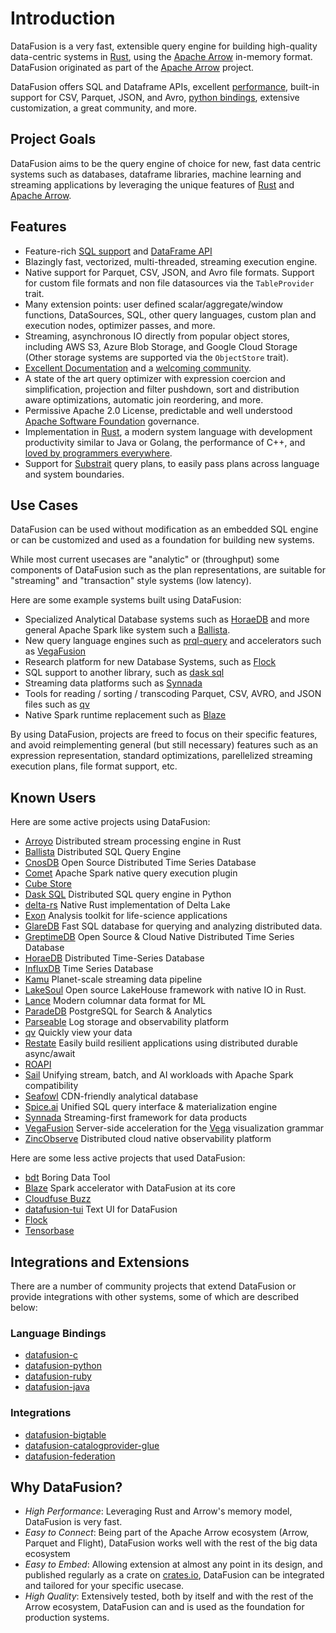 <!---
  Licensed to the Apache Software Foundation (ASF) under one
  or more contributor license agreements.  See the NOTICE file
  distributed with this work for additional information
  regarding copyright ownership.  The ASF licenses this file
  to you under the Apache License, Version 2.0 (the
  "License"); you may not use this file except in compliance
  with the License.  You may obtain a copy of the License at

    http://www.apache.org/licenses/LICENSE-2.0

  Unless required by applicable law or agreed to in writing,
  software distributed under the License is distributed on an
  "AS IS" BASIS, WITHOUT WARRANTIES OR CONDITIONS OF ANY
  KIND, either express or implied.  See the License for the
  specific language governing permissions and limitations
  under the License.
-->

# Introduction

DataFusion is a very fast, extensible query engine for building
high-quality data-centric systems in [Rust](http://rustlang.org),
using the [Apache Arrow](https://arrow.apache.org) in-memory format.
DataFusion originated as part of the [Apache Arrow](https://arrow.apache.org/)
project.

DataFusion offers SQL and Dataframe APIs, excellent [performance](https://benchmark.clickhouse.com/), built-in support for CSV, Parquet, JSON, and Avro, [python bindings], extensive customization, a great community, and more.

[python bindings]: https://github.com/apache/datafusion-python

## Project Goals

DataFusion aims to be the query engine of choice for new, fast
data centric systems such as databases, dataframe libraries, machine
learning and streaming applications by leveraging the unique features
of [Rust](https://www.rust-lang.org/) and [Apache
Arrow](https://arrow.apache.org/).

## Features

- Feature-rich [SQL support](https://datafusion.apache.org/user-guide/sql/index.html) and [DataFrame API](https://datafusion.apache.org/user-guide/dataframe.html)
- Blazingly fast, vectorized, multi-threaded, streaming execution engine.
- Native support for Parquet, CSV, JSON, and Avro file formats. Support
  for custom file formats and non file datasources via the `TableProvider` trait.
- Many extension points: user defined scalar/aggregate/window functions, DataSources, SQL,
  other query languages, custom plan and execution nodes, optimizer passes, and more.
- Streaming, asynchronous IO directly from popular object stores, including AWS S3,
  Azure Blob Storage, and Google Cloud Storage (Other storage systems are supported via the
  `ObjectStore` trait).
- [Excellent Documentation](https://docs.rs/datafusion/latest) and a
  [welcoming community](https://datafusion.apache.org/contributor-guide/communication.html).
- A state of the art query optimizer with expression coercion and
  simplification, projection and filter pushdown, sort and distribution
  aware optimizations, automatic join reordering, and more.
- Permissive Apache 2.0 License, predictable and well understood
  [Apache Software Foundation](https://www.apache.org/) governance.
- Implementation in [Rust](https://www.rust-lang.org/), a modern
  system language with development productivity similar to Java or
  Golang, the performance of C++, and [loved by programmers
  everywhere](https://insights.stackoverflow.com/survey/2021#technology-most-loved-dreaded-and-wanted).
- Support for [Substrait](https://substrait.io/) query plans, to
  easily pass plans across language and system boundaries.

## Use Cases

DataFusion can be used without modification as an embedded SQL
engine or can be customized and used as a foundation for
building new systems.

While most current usecases are "analytic" or (throughput) some
components of DataFusion such as the plan representations, are
suitable for "streaming" and "transaction" style systems (low
latency).

Here are some example systems built using DataFusion:

- Specialized Analytical Database systems such as [HoraeDB] and more general Apache Spark like system such a [Ballista].
- New query language engines such as [prql-query] and accelerators such as [VegaFusion]
- Research platform for new Database Systems, such as [Flock]
- SQL support to another library, such as [dask sql]
- Streaming data platforms such as [Synnada]
- Tools for reading / sorting / transcoding Parquet, CSV, AVRO, and JSON files such as [qv]
- Native Spark runtime replacement such as [Blaze]

By using DataFusion, projects are freed to focus on their specific
features, and avoid reimplementing general (but still necessary)
features such as an expression representation, standard optimizations,
parellelized streaming execution plans, file format support, etc.

## Known Users

Here are some active projects using DataFusion:

 <!-- "Active" means github repositories that had at least one commit in the last 6 months -->

- [Arroyo](https://github.com/ArroyoSystems/arroyo) Distributed stream processing engine in Rust
- [Ballista](https://github.com/apache/datafusion-ballista) Distributed SQL Query Engine
- [CnosDB](https://github.com/cnosdb/cnosdb) Open Source Distributed Time Series Database
- [Comet](https://github.com/apache/datafusion-comet) Apache Spark native query execution plugin
- [Cube Store](https://github.com/cube-js/cube.js/tree/master/rust)
- [Dask SQL](https://github.com/dask-contrib/dask-sql) Distributed SQL query engine in Python
- [delta-rs](https://github.com/delta-io/delta-rs) Native Rust implementation of Delta Lake
- [Exon](https://github.com/wheretrue/exon) Analysis toolkit for life-science applications
- [GlareDB](https://github.com/GlareDB/glaredb) Fast SQL database for querying and analyzing distributed data.
- [GreptimeDB](https://github.com/GreptimeTeam/greptimedb) Open Source & Cloud Native Distributed Time Series Database
- [HoraeDB](https://github.com/apache/incubator-horaedb) Distributed Time-Series Database
- [InfluxDB](https://github.com/influxdata/influxdb) Time Series Database
- [Kamu](https://github.com/kamu-data/kamu-cli/) Planet-scale streaming data pipeline
- [LakeSoul](https://github.com/lakesoul-io/LakeSoul) Open source LakeHouse framework with native IO in Rust.
- [Lance](https://github.com/lancedb/lance) Modern columnar data format for ML
- [ParadeDB](https://github.com/paradedb/paradedb) PostgreSQL for Search & Analytics
- [Parseable](https://github.com/parseablehq/parseable) Log storage and observability platform
- [qv](https://github.com/timvw/qv) Quickly view your data
- [Restate](https://github.com/restatedev) Easily build resilient applications using distributed durable async/await
- [ROAPI](https://github.com/roapi/roapi)
- [Sail](https://github.com/lakehq/sail) Unifying stream, batch, and AI workloads with Apache Spark compatibility
- [Seafowl](https://github.com/splitgraph/seafowl) CDN-friendly analytical database
- [Spice.ai](https://github.com/spiceai/spiceai) Unified SQL query interface & materialization engine
- [Synnada](https://synnada.ai/) Streaming-first framework for data products
- [VegaFusion](https://vegafusion.io/) Server-side acceleration for the [Vega](https://vega.github.io/) visualization grammar
- [ZincObserve](https://github.com/zinclabs/zincobserve) Distributed cloud native observability platform

Here are some less active projects that used DataFusion:

- [bdt](https://github.com/datafusion-contrib/bdt) Boring Data Tool
- [Blaze](https://github.com/blaze-init/blaze) Spark accelerator with DataFusion at its core
- [Cloudfuse Buzz](https://github.com/cloudfuse-io/buzz-rust)
- [datafusion-tui](https://github.com/datafusion-contrib/datafusion-tui) Text UI for DataFusion
- [Flock](https://github.com/flock-lab/flock)
- [Tensorbase](https://github.com/tensorbase/tensorbase)

[ballista]: https://github.com/apache/datafusion-ballista
[blaze]: https://github.com/blaze-init/blaze
[cloudfuse buzz]: https://github.com/cloudfuse-io/buzz-rust
[cnosdb]: https://github.com/cnosdb/cnosdb
[cube store]: https://github.com/cube-js/cube.js/tree/master/rust
[dask sql]: https://github.com/dask-contrib/dask-sql
[datafusion-tui]: https://github.com/datafusion-contrib/datafusion-tui
[delta-rs]: https://github.com/delta-io/delta-rs
[flock]: https://github.com/flock-lab/flock
[kamu]: https://github.com/kamu-data/kamu-cli
[greptime db]: https://github.com/GreptimeTeam/greptimedb
[horaedb]: https://github.com/apache/incubator-horaedb
[influxdb]: https://github.com/influxdata/influxdb
[parseable]: https://github.com/parseablehq/parseable
[prql-query]: https://github.com/prql/prql-query
[qv]: https://github.com/timvw/qv
[roapi]: https://github.com/roapi/roapi
[seafowl]: https://github.com/splitgraph/seafowl
[spice.ai]: https://github.com/spiceai/spiceai
[synnada]: https://synnada.ai/
[tensorbase]: https://github.com/tensorbase/tensorbase
[vegafusion]: https://vegafusion.io/
[zincobserve]: https://github.com/zinclabs/zincobserve "if you know of another project, please submit a PR to add a link!"

## Integrations and Extensions

There are a number of community projects that extend DataFusion or
provide integrations with other systems, some of which are described below:

### Language Bindings

- [datafusion-c](https://github.com/datafusion-contrib/datafusion-c)
- [datafusion-python](https://github.com/apache/datafusion-python)
- [datafusion-ruby](https://github.com/datafusion-contrib/datafusion-ruby)
- [datafusion-java](https://github.com/datafusion-contrib/datafusion-java)

### Integrations

- [datafusion-bigtable](https://github.com/datafusion-contrib/datafusion-bigtable)
- [datafusion-catalogprovider-glue](https://github.com/datafusion-contrib/datafusion-catalogprovider-glue)
- [datafusion-federation](https://github.com/datafusion-contrib/datafusion-federation)

## Why DataFusion?

- _High Performance_: Leveraging Rust and Arrow's memory model, DataFusion is very fast.
- _Easy to Connect_: Being part of the Apache Arrow ecosystem (Arrow, Parquet and Flight), DataFusion works well with the rest of the big data ecosystem
- _Easy to Embed_: Allowing extension at almost any point in its design, and published regularly as a crate on [crates.io](http://crates.io), DataFusion can be integrated and tailored for your specific usecase.
- _High Quality_: Extensively tested, both by itself and with the rest of the Arrow ecosystem, DataFusion can and is used as the foundation for production systems.
